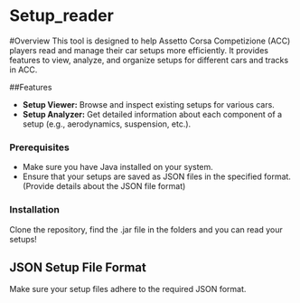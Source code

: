# Setup_reader

#Overview
This tool is designed to help Assetto Corsa Competizione (ACC) players read and manage their car setups more efficiently. It provides features to view, analyze, and organize setups for different cars and tracks in ACC.

##Features 
- **Setup Viewer:** Browse and inspect existing setups for various cars.
- **Setup Analyzer:** Get detailed information about each component of a setup (e.g., aerodynamics, suspension, etc.).

### Prerequisites
- Make sure you have Java installed on your system.
- Ensure that your setups are saved as JSON files in the specified format. (Provide details about the JSON file format)
  
### Installation
Clone the repository, find the .jar file in the folders and you can read your setups!

## JSON Setup File Format
Make sure your setup files adhere to the required JSON format.
